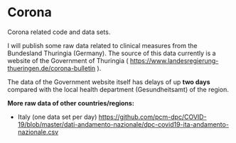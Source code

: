 # Corona
Corona related code and data sets.

I will publish some raw data related to clinical measures from the Bundesland Thuringia (Germany). The source of this data currently is a website of the Government of Thuringia ( https://www.landesregierung-thueringen.de/corona-bulletin ).

The data of the Government website itself has delays of up **two days** compared with the local health department (Gesundheitsamt) of the region.


**More raw data of other countries/regions:**
  * Italy (one data set per day)  https://github.com/pcm-dpc/COVID-19/blob/master/dati-andamento-nazionale/dpc-covid19-ita-andamento-nazionale.csv
